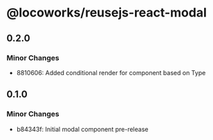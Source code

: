 # @locoworks/reusejs-react-modal

## 0.2.0

### Minor Changes

- 8810606: Added conditional render for component based on Type

## 0.1.0

### Minor Changes

- b84343f: Initial modal component pre-release
